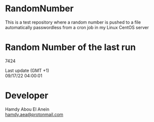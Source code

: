 # RandomNumber    
This is a test repository where a random number is pushed to a file automatically passwordless from a cron job in my Linux CentOS server    
# Random Number of the last run   
7424
      
Last update (GMT +1)    
09/17/22 04:00:01
# Developer    
Hamdy Abou El Anein   
hamdy.aea@protonmail.com
